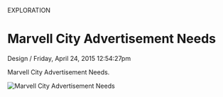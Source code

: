 <p class="type">EXPLORATION</p>

# Marvell City Advertisement Needs

<p class="meta">Design  /  Friday, April 24, 2015 12:54:27pm</p>

Marvell City Advertisement Needs.

![Marvell City Advertisement Needs](https://farooq-agent.web.app/assets/images/works/large/marvell-city-advertisement-needs.jpg)
